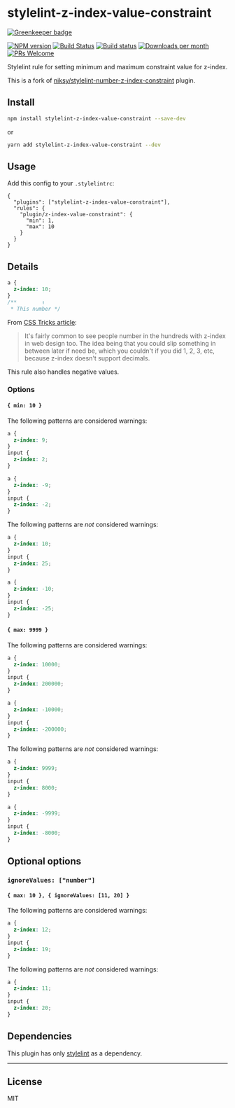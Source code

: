 # stylelint-z-index-value-constraint

[![Greenkeeper badge](https://badges.greenkeeper.io/kristerkari/stylelint-z-index-value-constraint.svg)](https://greenkeeper.io/)

[![NPM version](https://img.shields.io/npm/v/stylelint-z-index-value-constraint.svg)](https://www.npmjs.com/package/stylelint-z-index-value-constraint)
[![Build Status](https://travis-ci.org/kristerkari/stylelint-z-index-value-constraint.svg?branch=master)](https://travis-ci.org/kristerkari/stylelint-z-index-value-constraint)
[![Build status](https://ci.appveyor.com/api/projects/status/uuutq5xq74a8ko4i/branch/master?svg=true)](https://ci.appveyor.com/project/kristerkari/stylelint-z-index-value-constraint/branch/master)
[![Downloads per month](https://img.shields.io/npm/dm/stylelint-z-index-value-constraint.svg)](http://npmcharts.com/compare/stylelint-z-index-value-constraint)
[![PRs Welcome](https://img.shields.io/badge/PRs-welcome-brightgreen.svg)](https://egghead.io/courses/how-to-contribute-to-an-open-source-project-on-github)

Stylelint rule for setting minimum and maximum constraint value for z-index.

This is a fork of [niksy/stylelint-number-z-index-constraint](https://github.com/niksy/stylelint-number-z-index-constraint) plugin.

## Install

```sh
npm install stylelint-z-index-value-constraint --save-dev
```

or

```sh
yarn add stylelint-z-index-value-constraint --dev
```

## Usage

Add this config to your `.stylelintrc`:

```
{
  "plugins": ["stylelint-z-index-value-constraint"],
  "rules": {
    "plugin/z-index-value-constraint": {
      "min": 1,
      "max": 10
    }
  }
}
```

## Details

```css
a {
  z-index: 10;
}
/**        ↑
 * This number */
```

From [CSS Tricks article](https://css-tricks.com/handling-z-index/):

> It's fairly common to see people number in the hundreds with z-index in web design too. The idea being that you could slip something in between later if need be, which you couldn't if you did 1, 2, 3, etc, because z-index doesn't support decimals.

This rule also handles negative values.

### Options

#### `{ min: 10 }`

The following patterns are considered warnings:

```css
a {
  z-index: 9;
}
input {
  z-index: 2;
}
```

```css
a {
  z-index: -9;
}
input {
  z-index: -2;
}
```

The following patterns are _not_ considered warnings:

```css
a {
  z-index: 10;
}
input {
  z-index: 25;
}
```

```css
a {
  z-index: -10;
}
input {
  z-index: -25;
}
```

#### `{ max: 9999 }`

The following patterns are considered warnings:

```css
a {
  z-index: 10000;
}
input {
  z-index: 200000;
}
```

```css
a {
  z-index: -10000;
}
input {
  z-index: -200000;
}
```

The following patterns are _not_ considered warnings:

```css
a {
  z-index: 9999;
}
input {
  z-index: 8000;
}
```

```css
a {
  z-index: -9999;
}
input {
  z-index: -8000;
}
```

## Optional options

### `ignoreValues: ["number"]`

#### `{ max: 10 }, { ignoreValues: [11, 20] }`

The following patterns are considered warnings:

```css
a {
  z-index: 12;
}
input {
  z-index: 19;
}
```

The following patterns are _not_ considered warnings:

```css
a {
  z-index: 11;
}
input {
  z-index: 20;
}
```

## Dependencies

This plugin has only [stylelint](https://github.com/stylelint/stylelint) as a dependency.

---

## License

MIT
